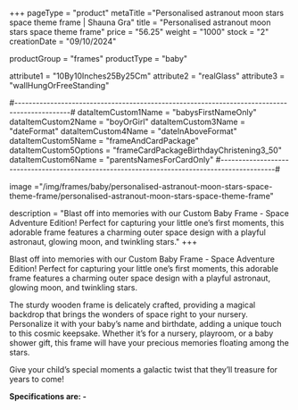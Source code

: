 +++
pageType = "product"
metaTitle ="Personalised astranout moon stars space theme frame | Shauna Gra"
title = "Personalised astranout moon stars space theme frame"
price = "56.25"
weight = "1000"
stock = "2"
creationDate = "09/10/2024"

productGroup = "frames"
productType = "baby"

attribute1 = "10By10Inches25By25Cm" 
attribute2 = "realGlass"
attribute3 = "wallHungOrFreeStanding"

#---------------------------------------------------------------------------------------------#
dataItemCustom1Name = "babysFirstNameOnly"
dataItemCustom2Name = "boyOrGirl"
dataItemCustom3Name = "dateFormat"
dataItemCustom4Name = "dateInAboveFormat"
dataItemCustom5Name = "frameAndCardPackage"
dataItemCustom5Options = "frameCardPackageBirthdayChristening3_50"
dataItemCustom6Name = "parentsNamesForCardOnly"
#---------------------------------------------------------------------------------------------#

image ="/img/frames/baby/personalised-astranout-moon-stars-space-theme-frame/personalised-astranout-moon-stars-space-theme-frame"

description = "Blast off into memories with our Custom Baby Frame - Space Adventure Edition! Perfect for capturing your little one’s first moments, this adorable frame features a charming outer space design with a playful astronaut, glowing moon, and twinkling stars."
+++

Blast off into memories with our Custom Baby Frame - Space Adventure Edition! Perfect for capturing
your little one’s first moments, this adorable frame features a charming outer space design with a playful
astronaut, glowing moon, and twinkling stars.

The sturdy wooden frame is delicately crafted, providing a magical backdrop that brings the wonders of
space right to your nursery. Personalize it with your baby’s name and birthdate, adding a unique touch to
this cosmic keepsake. Whether it’s for a nursery, playroom, or a baby shower gift, this frame will have
your precious memories floating among the stars.

Give your child’s special moments a galactic twist that they’ll treasure for years to come!

**Specifications are: -**
